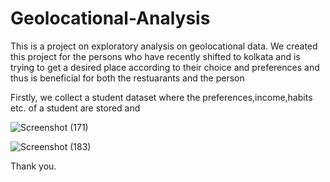 # Geolocational-Analysis
This is a project on exploratory analysis on geolocational data.
We created this project for the persons who have recently shifted to kolkata and is trying to get a desired place according to their choice and preferences and thus is beneficial for both the restuarants and the person 

Firstly, we collect a student dataset where the preferences,income,habits etc. of a student are stored and 

![Screenshot (171)](https://user-images.githubusercontent.com/62149967/137630592-fe430ec8-0f91-49de-9b41-a3544d60914f.png)


![Screenshot (183)](https://user-images.githubusercontent.com/62149967/140778394-b5f5f412-9349-4c99-ba19-c04e2b3d7b2f.png)



Thank you.
